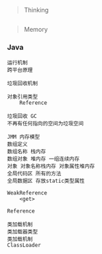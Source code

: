 > Thinking

```

```

> Memory

### Java

```
运行机制
跨平台原理

垃圾回收机制

对象引用类型
    Reference

垃圾回收 GC
不再有任何指向的空间为垃圾空间

JMM 内存模型
数组定义
数组名称 栈内存
数组对象 堆内存 一组连续内存
对象 对象名称栈内存 对象属性堆内存
全局代码区 所有的方法
全局数据区 存放static类型属性

WeakReference
	<get>

Reference

类加载机制
类加载器类型
类加载机制
ClassLoader
```

```

```

